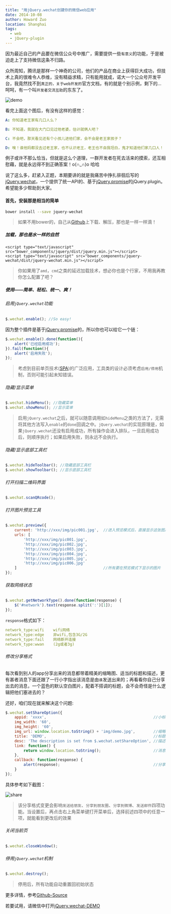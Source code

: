 ```yaml
---
title: "用jQuery.wechat创建你的微信web应用"
date: 2014-10-08
author: Howard Zuo
location: Shanghai
tags: 
  - web
  - jQuery-plugin
---
```



因为最近自己的产品要在微信公众号中推广，需要提供一些`有意义`的功能，于是被迫走上了支持微信这条不归路。

众所周知，腾讯是那样一个神奇的公司，他们的产品在商业上获得巨大成功，但技术上真的很难令人恭维，没有精益求精，只有能用就成，诺大一个公众号开发平台，我竟然找不到`真正的，关于web开发的`官方文档，有的就是个别示例，剩下的...呵呵，有一个叫`开发者交流互助`的东东了。

<img :src="$withBase('/images/wechat_doc.png')" alt="demo">

看完上面这个图后，有没有这样的感觉：

```yaml
A: 你知道老王家有几口人么？

B: 不知道，我就在大门口见过他老婆，估计就俩人吧？

C: 不会吧，那天看见还有个小孩儿进他们家，会不会是老王家孩子？

D: 唉！谁他妈都没去过老王家，也不认识老王，老王也不自我坦白，鬼才知道他们家几口人！
```

例子或许不那么恰当，但就是这么个道理，一群开发者在死去活来的摸索，还互相慰藉，就是永远得不到正确答案！o(∩\_∩)o 哈哈

说了这么多，赶紧入正题，本期要讲的就是我痛苦中挣扎徘徊后写的[jQuery.wechat][jquery-wechat-url]，一个提供了统一API的、基于[jQuery.promise][promise-url]的jQuery.plugin。希望能多少帮助到大家。

#### 首先，安装那是相当的简单 ####

```bash
bower install --save jquery-wechat
```

> 如果不用bower的，自己从[Github][download-url]上下载、解压，那也是一样一样滴！


##### 加载，那也是水一样的自然 #####

```markup
<script type="text/javascript" src="bower_components/jquery/dist/jquery.min.js"></script>
<script type="text/javascript" src="bower_components/jquery-wechat/dist/jquery-wechat.min.js"></script>
```

> 你如果用了`amd`，`cmd`之类的延迟加载技术，想必你也是个行家，不用我再教你怎么配置了吧？

##### 使用——简单、轻松、统一、爽！ #####

###### 启用`jQuery.wechat`功能 ######

```javascript
$.wechat.enable(); //So easy!
```

因为整个插件是基于[jQuery.promise][promise-url]的，所以你也可以给它一个链：

```javascript
$.wechat.enable().done(function(){
    alert('已经启用成功');
}).fail(function(){
    alert('启用失败');
});
```

> 考虑到目前单页技术([SPA][spa-url])的广泛应用，工具类的设计必须考虑`启用/停用`机制，否则可能引起未知错误。


###### 隐藏/显示菜单 ######

```javascript
$.wechat.hideMenu(); //隐藏菜单
$.wechat.showMenu(); //显示菜单
```

> 启用`jQuery.wechat`之后，就可以随意调用如`hideMenu`之类的方法了，无需将其他方法写入`enable`的`done`回调之中。`jQuery.wechat`的实现原理是，如果`jQuery.wechat`还没有启用成功，所有操作会进入排队，一旦启用成功后，则顺序执行；如果启用失败，则永远不会执行。

###### 隐藏/显示底部工具栏 ######

```javascript
$.wechat.hideToolbar(); //隐藏底部工具栏
$.wechat.showToolbar(); //显示底部工具栏
```

###### 打开扫描二维码界面 ######

```javascript
$.wechat.scanQRcode();
```

###### 打开图片预览工具 ######

```javascript
$.wechat.preview({
    current: 'http://xxx/img/pic001.jpg',  //进入预览模式后，直接显示这张图片
    urls: [
        'http://xxx/img/pic001.jpg',
        'http://xxx/img/pic002.jpg',
        'http://xxx/img/pic003.jpg',
        'http://xxx/img/pic004.jpg',
        'http://xxx/img/pic005.jpg',
        'http://xxx/img/pic006.jpg'
    ]                                      //所有要在预览模式下显示的图片
});
```

###### 获取网络状态 ######

```javascript
$.wechat.getNetworkType().done(function(response) {
    $('#network').text(response.split(':')[1]);
});
```

`response`格式如下：

```yaml
network_type:wifi    wifi网络
network_type:edge    非wifi,包含3G/2G
network_type:fail    网络断开连接
network_type:wwan    (2g或者3g)
```

###### 修改分享格式 ######

每次看到别人的app分享出来的消息都带着精美的缩略图、适当的标题和描述，更有甚者消息下面还跟了一行小字指出该消息是由`谁`发送出来的；再看看你自己分享出去的消息，一个蓝色的默认空白图片，配着不搭调的标题，会不会奇怪是什么逻辑把他们塞进去的？

还好，咱们现在就来解决这个问题:

```javascript
$.wechat.setShareOption({
    appid: 'xxxx',                                               //小标appid
    img_width: '60',
    img_height: '60',
    img_url: window.location.toString() + 'img/demo.jpg',        //缩略图
    title: 'DEMO',                                               //标题
    desc: 'The description is set from $.wechat.setShareOption', //描述
    link: function() {
        return window.location.toString();                       //消息分享出去后，用户点击消息打开的链接地址
    },
    callback: function(response) {
        alert(response);                                         //分享后的回调函数，常见的有成功和取消
    }
});
```

具体参考如下截图：

<img :src="$withBase('/images/share.png')" alt="share" />

> 该分享格式变更会影响`发送给朋友`、`分享到朋友圈`、`分享到微博`、`发送邮件`四项功能。当设置后，再点击右上角菜单键打开菜单后，选择前述四项中的任意一项，就能看到更改后的效果


###### 关闭当前页 ######

```javascript
$.wechat.closeWindow();
```

###### 停用`jQuery.wechat`机制 ######

```javascript
$.wechat.destroy();
```

> 停用后，所有功能自动重置回初始状态


更多详情，参考[Github-Source](https://github.com/leftstick/jquery-wechat)

若要试用，请微信中打开[jQuery.wechat-DEMO][jquery-wechat-url]

[download-url]: https://github.com/leftstick/jquery-wechat/archive/master.zip
[jquery-wechat-url]: http://leftstick.github.io/jquery-wechat/
[promise-url]: http://api.jquery.com/Types/#Promise
[spa-url]: http://en.wikipedia.org/wiki/Single-page_application
